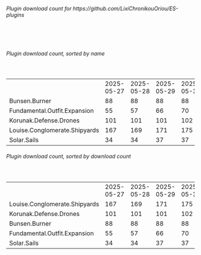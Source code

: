<h6>Plugin download count for https://github.com/LixiChronikouOriou/ES-plugins</h6><br>
<br>
<h6>Plugin download count, sorted by name</h6><sub><sup><br>
<table>
	<tr>
		<td></td>
		<td>2025-05-27</td>
		<td>2025-05-28</td>
		<td>2025-05-29</td>
		<td>2025-05-30</td>
		<td>2025-05-31</td>
		<td>2025-06-01</td>
		<td>2025-06-02</td>
		<td>today +</td>
	</tr>
	<tr>
		<td>Bunsen.Burner</td>
		<td>88</td>
		<td>88</td>
		<td>88</td>
		<td>88</td>
		<td>92</td>
		<td>92</td>
		<td>103</td>
		<td>+ 11</td>
	</tr>
	<tr>
		<td>Fundamental.Outfit.Expansion</td>
		<td>55</td>
		<td>57</td>
		<td>66</td>
		<td>70</td>
		<td>72</td>
		<td>77</td>
		<td>88</td>
		<td>+ 11</td>
	</tr>
	<tr>
		<td>Korunak.Defense.Drones</td>
		<td>101</td>
		<td>101</td>
		<td>101</td>
		<td>102</td>
		<td>102</td>
		<td>102</td>
		<td>108</td>
		<td>+ 6</td>
	</tr>
	<tr>
		<td>Louise.Conglomerate.Shipyards</td>
		<td>167</td>
		<td>169</td>
		<td>171</td>
		<td>175</td>
		<td>177</td>
		<td>178</td>
		<td>186</td>
		<td>+ 8</td>
	</tr>
	<tr>
		<td>Solar.Sails</td>
		<td>34</td>
		<td>34</td>
		<td>37</td>
		<td>37</td>
		<td>39</td>
		<td>39</td>
		<td>51</td>
		<td>+ 12</td>
	</tr>
</table>
</sub></sup>
<h6>Plugin download count, sorted by download count</h6><sub><sup><br>
<table>
	<tr>
		<td></td>
		<td>2025-05-27</td>
		<td>2025-05-28</td>
		<td>2025-05-29</td>
		<td>2025-05-30</td>
		<td>2025-05-31</td>
		<td>2025-06-01</td>
		<td>2025-06-02</td>
		<td>today +</td>
	</tr>
	<tr>
		<td>Louise.Conglomerate.Shipyards</td>
		<td>167</td>
		<td>169</td>
		<td>171</td>
		<td>175</td>
		<td>177</td>
		<td>178</td>
		<td>186</td>
		<td>+ 8</td>
	</tr>
	<tr>
		<td>Korunak.Defense.Drones</td>
		<td>101</td>
		<td>101</td>
		<td>101</td>
		<td>102</td>
		<td>102</td>
		<td>102</td>
		<td>108</td>
		<td>+ 6</td>
	</tr>
	<tr>
		<td>Bunsen.Burner</td>
		<td>88</td>
		<td>88</td>
		<td>88</td>
		<td>88</td>
		<td>92</td>
		<td>92</td>
		<td>103</td>
		<td>+ 11</td>
	</tr>
	<tr>
		<td>Fundamental.Outfit.Expansion</td>
		<td>55</td>
		<td>57</td>
		<td>66</td>
		<td>70</td>
		<td>72</td>
		<td>77</td>
		<td>88</td>
		<td>+ 11</td>
	</tr>
	<tr>
		<td>Solar.Sails</td>
		<td>34</td>
		<td>34</td>
		<td>37</td>
		<td>37</td>
		<td>39</td>
		<td>39</td>
		<td>51</td>
		<td>+ 12</td>
	</tr>
</table>
</sub></sup>

